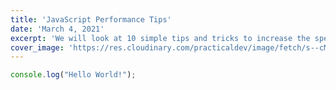 ```yaml
---
title: 'JavaScript Performance Tips'
date: 'March 4, 2021'
excerpt: 'We will look at 10 simple tips and tricks to increase the speed of your code when writing JS'
cover_image: 'https://res.cloudinary.com/practicaldev/image/fetch/s--cMm08shQ--/c_imagga_scale,f_auto,fl_progressive,h_420,q_auto,w_1000/https://dev-to-uploads.s3.amazonaws.com/uploads/articles/pvw6vkvnnwrlpqnzh7nm.png'
---
```


```javascript
console.log("Hello World!");
```